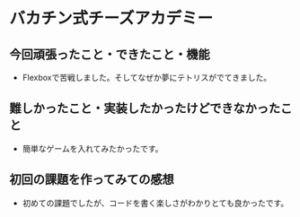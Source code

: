 # バカチン式チーズアカデミー

## 今回頑張ったこと・できたこと・機能
- Flexboxで苦戦しました。そしてなぜか夢にテトリスがでてきました。

## 難しかったこと・実装したかったけどできなかったこと
- 簡単なゲームを入れてみたかったです。

## 初回の課題を作ってみての感想
- 初めての課題でしたが、コードを書く楽しさがわかりとても良かったです。
